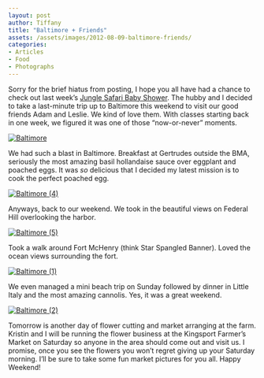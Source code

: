 ```yaml
---
layout: post
author: Tiffany
title: "Baltimore + Friends"
assets: /assets/images/2012-08-09-baltimore-friends/
categories: 
- Articles
- Food
- Photographs
---
```


Sorry for the brief hiatus from posting, I hope you all have had a chance to check out last week’s [Jungle Safari Baby Shower](http://www.sweetpeonies.com/2012/08/jungle-safari-baby-shower/). The hubby and I decided to take a last-minute trip up to Baltimore this weekend to visit our good friends Adam and Leslie. We kind of love them. With classes starting back in one week, we figured it was one of those “now-or-never” moments.

[![Baltimore](jekyll_uploads/2012/08/Baltimore-3-575x383.jpg "Baltimore (3)")](http://www.sweetpeonies.com/2012/08/baltimore-friends/baltimore-3/)

We had such a blast in Baltimore. Breakfast at Gertrudes outside the BMA, seriously the most amazing basil hollandaise sauce over eggplant and poached eggs. It was _so_ delicious that I decided my latest mission is to cook the perfect poached egg.

[![](jekyll_uploads/2012/08/Baltimore-4-575x412.jpg "Baltimore (4)")](http://www.sweetpeonies.com/2012/08/baltimore-friends/baltimore-4/)

Anyways, back to our weekend. We took in the beautiful views on Federal Hill overlooking the harbor.

[![](jekyll_uploads/2012/08/Baltimore-5-575x382.jpg "Baltimore (5)")](http://www.sweetpeonies.com/2012/08/baltimore-friends/baltimore-5/)

Took a walk around Fort McHenry (think Star Spangled Banner). Loved the ocean views surrounding the fort.

[![](jekyll_uploads/2012/08/Baltimore-1-575x382.jpg "Baltimore (1)")](http://www.sweetpeonies.com/2012/08/baltimore-friends/baltimore-1/)

We even managed a mini beach trip on Sunday followed by dinner in Little Italy and the most amazing cannolis. Yes, it was a great weekend.

[![](jekyll_uploads/2012/08/Baltimore-2-575x384.jpg "Baltimore (2)")](http://www.sweetpeonies.com/2012/08/baltimore-friends/baltimore-2/)

Tomorrow is another day of flower cutting and market arranging at the farm. Kristin and I will be running the flower business at the Kingsport Farmer’s Market on Saturday so anyone in the area should come out and visit us. I promise, once you see the flowers you won’t regret giving up your Saturday morning. I’ll be sure to take some fun market pictures for you all. Happy Weekend!